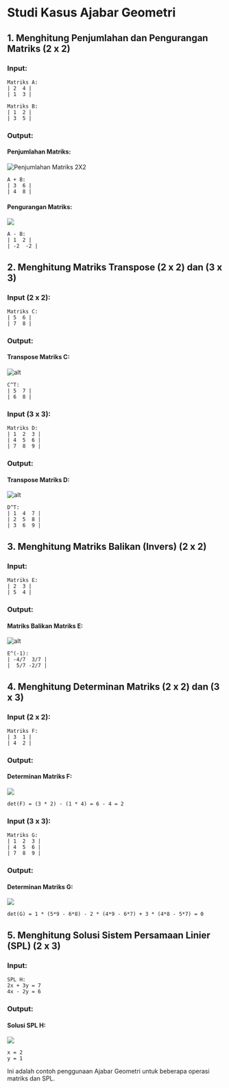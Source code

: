 # Studi Kasus Ajabar Geometri

## 1. Menghitung Penjumlahan dan Pengurangan Matriks (2 x 2)

### Input:
```
Matriks A:
| 2  4 |
| 1  3 |

Matriks B:
| 1  2 |
| 3  5 |
```

### Output:
#### Penjumlahan Matriks:
![Penjumlahan Matriks 2X2](https://github.com/ball-hand/TUBES-ALGEO-22116/blob/main/Test/Screenshoot/Screenshot%20from%202023-12-24%2014-11-31.png?raw=true)

```
A + B:
| 3  6 |
| 4  8 |
```

#### Pengurangan Matriks:
![](https://github.com/ball-hand/TUBES-ALGEO-22116/blob/main/Test/Screenshoot/Screenshot%20from%202023-12-24%2014-28-58.png?raw=true)
```
A - B:
| 1  2 |
| -2  -2 |
```

## 2. Menghitung Matriks Transpose (2 x 2) dan (3 x 3)

### Input (2 x 2):
```
Matriks C:
| 5  6 |
| 7  8 |
```

### Output:
#### Transpose Matriks C:
![alt](https://github.com/ball-hand/TUBES-ALGEO-22116/blob/main/Test/Screenshoot/Screenshot%20from%202023-12-24%2014-19-25.png?raw=true)
```
C^T:
| 5  7 |
| 6  8 |
```

### Input (3 x 3):
```
Matriks D:
| 1  2  3 |
| 4  5  6 |
| 7  8  9 |
```

### Output:
#### Transpose Matriks D:
![alt](https://github.com/ball-hand/TUBES-ALGEO-22116/blob/main/Test/Screenshoot/Screenshot%20from%202023-12-24%2014-20-30.png?raw=true)
```
D^T:
| 1  4  7 |
| 2  5  8 |
| 3  6  9 |
```

## 3. Menghitung Matriks Balikan (Invers) (2 x 2)

### Input:
```
Matriks E:
| 2  3 |
| 5  4 |
```

### Output:
#### Matriks Balikan Matriks E:
![alt](https://github.com/ball-hand/TUBES-ALGEO-22116/blob/main/Test/Screenshoot/Screenshot%20from%202023-12-24%2014-20-58.png?raw=true)
```
E^(-1):
| -4/7  3/7 |
|  5/7 -2/7 |
```

## 4. Menghitung Determinan Matriks (2 x 2) dan (3 x 3)

### Input (2 x 2):
```
Matriks F:
| 3  1 |
| 4  2 |
```

### Output:
#### Determinan Matriks F:
![](https://github.com/ball-hand/TUBES-ALGEO-22116/blob/main/Test/Screenshoot/Screenshot%20from%202023-12-24%2014-21-32.png?raw=true)
```
det(F) = (3 * 2) - (1 * 4) = 6 - 4 = 2
```

### Input (3 x 3):
```
Matriks G:
| 1  2  3 |
| 4  5  6 |
| 7  8  9 |
```

### Output:
#### Determinan Matriks G:
![](https://github.com/ball-hand/TUBES-ALGEO-22116/blob/main/Test/Screenshoot/Screenshot%20from%202023-12-24%2014-22-06.png?raw=true)
```
det(G) = 1 * (5*9 - 6*8) - 2 * (4*9 - 6*7) + 3 * (4*8 - 5*7) = 0
```

## 5. Menghitung Solusi Sistem Persamaan Linier (SPL) (2 x 3)

### Input:
```
SPL H:
2x + 3y = 7
4x - 2y = 6
```

### Output:
#### Solusi SPL H:

![](https://github.com/ball-hand/TUBES-ALGEO-22116/blob/main/Test/Screenshoot/Screenshot%20from%202023-12-24%2014-22-45.png?raw=true)
```
x = 2
y = 1
```

Ini adalah contoh penggunaan Ajabar Geometri untuk beberapa operasi matriks dan SPL.
